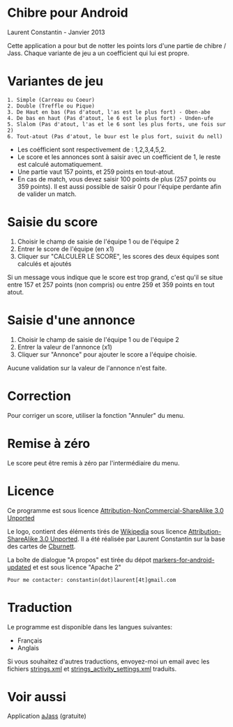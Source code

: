 # Chibre pour Android

Laurent Constantin -  Janvier 2013

Cette application a pour but de notter les points lors d'une partie de chibre / Jass.
Chaque variante de jeu a un coefficient qui lui est propre.

# Variantes de jeu

	1. Simple (Carreau ou Coeur)
	2. Double (Treffle ou Pique)
	3. De Haut en bas (Pas d'atout, l'as est le plus fort) - Oben-abe
	4. De bas en haut (Pas d'atout, le 6 est le plus fort) - Unden-ufe
	5. Slalom (Pas d'atout, l'as et le 6 sont les plus forts, une fois sur 2)
	6. Tout-atout (Pas d'atout, le buur est le plus fort, suivit du nell)
	
- Les coéfficient sont respectivement de : 1,2,3,4,5,2.
- Le score et les annonces sont à saisir avec un coefficient de 1, le reste est calculé automatiquement.
- Une partie vaut 157 points, et 259 points en tout-atout.
- En cas de match, vous devez saisir 100 points de plus (257 points ou 359 points).
Il est aussi possible de saisir 0 pour l'équipe perdante afin de valider un match.
	

# Saisie du score
1. Choisir le champ de saisie de l'équipe 1 ou de l'équipe 2
2. Entrer le score de l'équipe (en x1)
3. Cliquer sur "CALCULER LE SCORE", les scores des deux équipes sont calculés et ajoutés

Si un message vous indique que le score est trop grand, c'est qu'il se situe entre
157 et 257 points (non compris) ou entre 259 et 359 points en tout atout.

# Saisie d'une annonce
1. Choisir le champ de saisie de l'équipe 1 ou de l'équipe 2
2. Entrer la valeur de l'annonce (x1)
3. Cliquer sur "Annonce" pour ajouter le score a l'équipe choisie.

Aucune validation sur la valeur de l'annonce n'est faite.

# Correction
Pour corriger un score, utiliser la fonction "Annuler" du menu.

# Remise à zéro
Le score peut être remis à zéro par l'intermédiaire du menu.

# Licence
Ce programme est sous licence [Attribution-NonCommercial-ShareAlike 3.0 Unported](http://creativecommons.org/licenses/by-nc-sa/3.0/)

Le logo, contient des éléments tirés de [Wikipedia](http://en.wikipedia.org/wiki/File:Playing_card_club_A.svg) sous licence [Attribution-ShareAlike 3.0 Unported](http://creativecommons.org/licenses/by-sa/3.0/deed.en). Il a été réalisée par Laurent Constantin sur la base des cartes de [Cburnett](http://en.wikipedia.org/wiki/User:Cburnett).

La boîte de dialogue "A propos" est tirée du dépot [markers-for-android-updated](https://github.com/FunkyAndroid/markers-for-android-updated/tree/master/res/drawable-xhdpi) et est sous licence "Apache 2"

	Pour me contacter: constantin(dot)laurent[4t]gmail.com

# Traduction
Le programme est disponible dans les langues suivantes:

* Français
* Anglais

Si vous souhaitez d'autres traductions, envoyez-moi un email avec les fichiers [strings.xml](https://github.com/ragusa87/android-Chibre/blob/master/res/values/strings.xml) et [strings_activity_settings.xml](https://github.com/ragusa87/android-Chibre/blob/master/res/values/strings_activity_settings.xml) traduits.
	
	
# Voir aussi
Application [aJass](https://play.google.com/store/apps/details?id=com.ajass) (gratuite)
